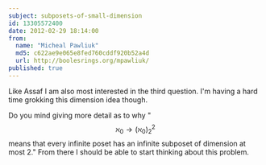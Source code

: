 ```yaml
---
subject: subposets-of-small-dimension
id: 13305572400
date: 2012-02-29 18:14:00
from:
  name: "Micheal Pawliuk"
  md5: c622ae9e065e8fed760cddf920b52a4d
  url: http://boolesrings.org/mpawliuk/
published: true
---
```

Like Assaf I am also most interested in the third question. I'm having a hard time grokking this dimension idea though. 

Do you mind giving more detail as to why "$$\aleph_0 \rightarrow (\aleph_0)^2_2$$ means that every infinite poset has an infinite subposet of dimension at most 2." From there I should be able to start thinking about this problem.
